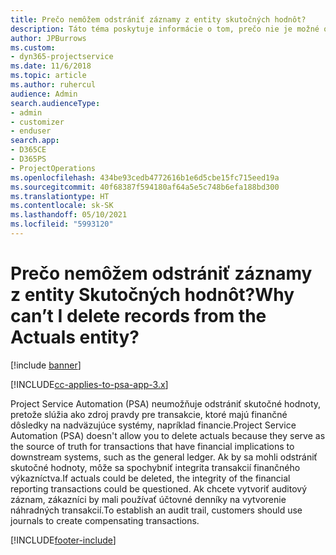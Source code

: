 ```yaml
---
title: Prečo nemôžem odstrániť záznamy z entity skutočných hodnôt?
description: Táto téma poskytuje informácie o tom, prečo nie je možné odstrániť záznamy z entity skutočných hodnôt.
author: JPBurrows
ms.custom:
- dyn365-projectservice
ms.date: 11/6/2018
ms.topic: article
ms.author: ruhercul
audience: Admin
search.audienceType:
- admin
- customizer
- enduser
search.app:
- D365CE
- D365PS
- ProjectOperations
ms.openlocfilehash: 434be93cedb4772616b1e6d5cbe15fc715eed19a
ms.sourcegitcommit: 40f68387f594180af64a5e5c748b6efa188bd300
ms.translationtype: HT
ms.contentlocale: sk-SK
ms.lasthandoff: 05/10/2021
ms.locfileid: "5993120"
---
```

# <a name="why-cant-i-delete-records-from-the-actuals-entity"></a><span data-ttu-id="9a15c-103">Prečo nemôžem odstrániť záznamy z entity Skutočných hodnôt?</span><span class="sxs-lookup"><span data-stu-id="9a15c-103">Why can’t I delete records from the Actuals entity?</span></span>

[!include [banner](../includes/psa-now-project-operations.md)]

[!INCLUDE[cc-applies-to-psa-app-3.x](../includes/cc-applies-to-psa-app-3x.md)]

<span data-ttu-id="9a15c-104">Project Service Automation (PSA) neumožňuje odstrániť skutočné hodnoty, pretože slúžia ako zdroj pravdy pre transakcie, ktoré majú finančné dôsledky na nadväzujúce systémy, napríklad financie.</span><span class="sxs-lookup"><span data-stu-id="9a15c-104">Project Service Automation (PSA) doesn't allow you to delete actuals because they serve as the source of truth for transactions that have financial implications to downstream systems, such as the general ledger.</span></span> <span data-ttu-id="9a15c-105">Ak by sa mohli odstrániť skutočné hodnoty, môže sa spochybniť integrita transakcií finančného výkazníctva.</span><span class="sxs-lookup"><span data-stu-id="9a15c-105">If actuals could be deleted, the integrity of the financial reporting transactions could be questioned.</span></span> <span data-ttu-id="9a15c-106">Ak chcete vytvoriť auditový záznam, zákazníci by mali používať účtovné denníky na vytvorenie náhradných transakcií.</span><span class="sxs-lookup"><span data-stu-id="9a15c-106">To establish an audit trail, customers should use journals to create compensating transactions.</span></span>



[!INCLUDE[footer-include](../includes/footer-banner.md)]